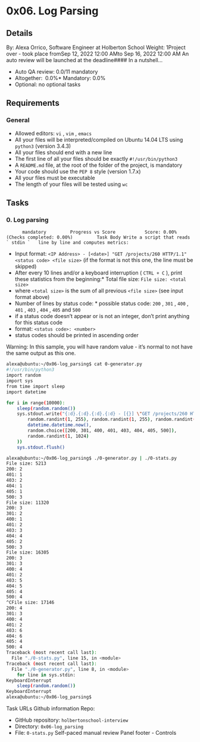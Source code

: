 # 0x06. Log Parsing
## Details
 By: Alexa Orrico, Software Engineer at Holberton School Weight: 1Project over - took place fromSep 12, 2022 12:00 AMto Sep 16, 2022 12:00 AM An auto review will be launched at the deadline#### In a nutshell…
* Auto QA review:          0.0/11 mandatory      
* Altogether:         0.0%* Mandatory: 0.0%
* Optional: no optional tasks

## Requirements
### General
* Allowed editors:  ` vi ` ,  ` vim ` ,  ` emacs ` 
* All your files will be interpreted/compiled on Ubuntu 14.04 LTS using  ` python3 `  (version 3.4.3)
* All your files should end with a new line
* The first line of all your files should be exactly  ` #!/usr/bin/python3 ` 
* A  ` README.md `  file, at the root of the folder of the project, is mandatory
* Your code should use the  ` PEP 8 `  style (version 1.7.x)
* All your files must be executable
* The length of your files will be tested using  ` wc ` 
## Tasks
### 0. Log parsing
          mandatory         Progress vs Score           Score: 0.00% (Checks completed: 0.00%)         Task Body Write a script that reads   ` stdin `   line by line and computes metrics:
* Input format:  ` <IP Address> - [<date>] "GET /projects/260 HTTP/1.1" <status code> <file size> `  (if the format is not this one, the line must be skipped)
* After every 10 lines and/or a keyboard interruption ( ` CTRL + C ` ), print these statistics from the beginning:* Total file size:  ` File size: <total size> ` 
* where  ` <total size> `  is the sum of all previous  ` <file size> `  (see input format above)
* Number of lines by status code: * possible status code:  ` 200 ` ,  ` 301 ` ,  ` 400 ` ,  ` 401 ` ,  ` 403 ` ,  ` 404 ` ,  ` 405 `  and  ` 500 ` 
* if a status code doesn’t appear or is not an integer, don’t print anything for this status code
* format:  ` <status code>: <number> ` 
* status codes should be printed in ascending order


Warning:  In this sample, you will have random value - it’s normal to not have the same output as this one.
```bash
alexa@ubuntu:~/0x06-log_parsing$ cat 0-generator.py
#!/usr/bin/python3
import random
import sys
from time import sleep
import datetime

for i in range(10000):
    sleep(random.random())
    sys.stdout.write("{:d}.{:d}.{:d}.{:d} - [{}] \"GET /projects/260 HTTP/1.1\" {} {}\n".format(
        random.randint(1, 255), random.randint(1, 255), random.randint(1, 255), random.randint(1, 255),
        datetime.datetime.now(),
        random.choice([200, 301, 400, 401, 403, 404, 405, 500]),
        random.randint(1, 1024)
    ))
    sys.stdout.flush()

alexa@ubuntu:~/0x06-log_parsing$ ./0-generator.py | ./0-stats.py 
File size: 5213
200: 2
401: 1
403: 2
404: 1
405: 1
500: 3
File size: 11320
200: 3
301: 2
400: 1
401: 2
403: 3
404: 4
405: 2
500: 3
File size: 16305
200: 3
301: 3
400: 4
401: 2
403: 5
404: 5
405: 4
500: 4
^CFile size: 17146
200: 4
301: 3
400: 4
401: 2
403: 6
404: 6
405: 4
500: 4
Traceback (most recent call last):
  File "./0-stats.py", line 15, in <module>
Traceback (most recent call last):
  File "./0-generator.py", line 8, in <module>
    for line in sys.stdin:
KeyboardInterrupt
    sleep(random.random())
KeyboardInterrupt
alexa@ubuntu:~/0x06-log_parsing$ 

```
 Task URLs  Github information Repo:
* GitHub repository:  ` holbertonschool-interview ` 
* Directory:  ` 0x06-log_parsing ` 
* File:  ` 0-stats.py ` 
 Self-paced manual review  Panel footer - Controls 
